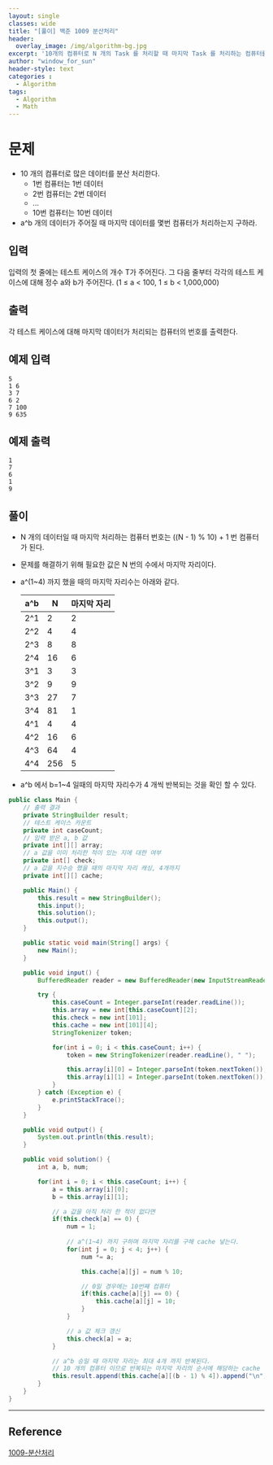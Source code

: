 ```yaml
--- 
layout: single
classes: wide
title: "[풀이] 백준 1009 분산처리"
header:
  overlay_image: /img/algorithm-bg.jpg
excerpt: '10개의 컴퓨터로 N 개의 Task 를 처리할 때 마지막 Task 를 처리하는 컴퓨터를 구하자'
author: "window_for_sun"
header-style: text
categories :
  - Algorithm
tags:
  - Algorithm
  - Math
---  
```


# 문제
- 10 개의 컴퓨터로 많은 데이터를 분산 처리한다.
	- 1번 컴퓨터는 1번 데이터
	- 2번 컴퓨터는 2번 데이터
	- ...
	- 10번 컴퓨터는 10번 데이터
- a^b 개의 데이터가 주어질 때 마지막 데이터를 몇번 컴퓨터가 처리하는지 구하라.

## 입력
입력의 첫 줄에는 테스트 케이스의 개수 T가 주어진다. 그 다음 줄부터 각각의 테스트 케이스에 대해 정수 a와 b가 주어진다. (1 ≤ a < 100, 1 ≤ b < 1,000,000)

## 출력
각 테스트 케이스에 대해 마지막 데이터가 처리되는 컴퓨터의 번호를 출력한다.

## 예제 입력

```
5
1 6
3 7
6 2
7 100
9 635
```  

## 예제 출력

```
1
7
6
1
9
```  

## 풀이
- N 개의 데이터일 때 마지막 처리하는 컴퓨터 번호는 ((N - 1) % 10) + 1 번 컴퓨터가 된다.
- 문제를 해결하기 위해 필요한 값은 N 번의 수에서 마지막 자리이다.
- a^(1~4) 까지 했을 때의 마지막 자리수는 아래와 같다.

	a^b|N|마지막 자리|
	---|---|---|
	2^1|2|2|
	2^2|4|4|
	2^3|8|8|
	2^4|16|6|
	3^1|3|3|
	3^2|9|9|
	3^3|27|7|
	3^4|81|1|
	4^1|4|4|
	4^2|16|6|
	4^3|64|4|
	4^4|256|5

- a^b 에서 b=1~4 일때의 마지막 자리수가 4 개씩 반복되는 것을 확인 할 수 있다.
	
```java
public class Main {
    // 출력 결과
    private StringBuilder result;
    // 테스트 케이스 카운트
    private int caseCount;
    // 입력 받은 a, b 값
    private int[][] array;
    // a 값을 이미 처리한 적이 있는 지에 대한 여부
    private int[] check;
    // a 값을 지수승 했을 때의 마지막 자리 캐싱, 4개까지
    private int[][] cache;

    public Main() {
        this.result = new StringBuilder();
        this.input();
        this.solution();
        this.output();
    }

    public static void main(String[] args) {
        new Main();
    }

    public void input() {
        BufferedReader reader = new BufferedReader(new InputStreamReader(System.in));

        try {
            this.caseCount = Integer.parseInt(reader.readLine());
            this.array = new int[this.caseCount][2];
            this.check = new int[101];
            this.cache = new int[101][4];
            StringTokenizer token;

            for(int i = 0; i < this.caseCount; i++) {
                token = new StringTokenizer(reader.readLine(), " ");

                this.array[i][0] = Integer.parseInt(token.nextToken());
                this.array[i][1] = Integer.parseInt(token.nextToken());
            }
        } catch (Exception e) {
            e.printStackTrace();
        }
    }

    public void output() {
        System.out.println(this.result);
    }

    public void solution() {
        int a, b, num;

        for(int i = 0; i < this.caseCount; i++) {
            a = this.array[i][0];
            b = this.array[i][1];

            // a 값을 아직 처리 한 적이 없다면
            if(this.check[a] == 0) {
                num = 1;
                
                // a^(1~4) 까지 구하며 마지막 자리를 구해 cache 넣는다.
                for(int j = 0; j < 4; j++) {
                    num *= a;

                    this.cache[a][j] = num % 10;

                    // 0일 경우에는 10번째 컴퓨터
                    if(this.cache[a][j] == 0) {
                        this.cache[a][j] = 10;
                    }
                }

                // a 값 체크 갱신
                this.check[a] = a;
            }

            // a^b 승일 때 마지막 자리는 최대 4개 까지 반복된다. 
            // 10 개의 컴퓨터 이므로 반복되는 마지막 자리의 순서에 해당하는 cache 값을 결과값으로 설정한다.
            this.result.append(this.cache[a][(b - 1) % 4]).append("\n");
        }
    }
}
```  

---
## Reference
[1009-분산처리](https://www.acmicpc.net/problem/1009)  

